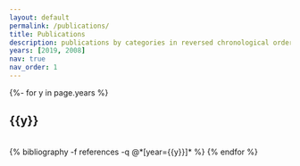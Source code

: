 ```yaml
---
layout: default
permalink: /publications/
title: Publications
description: publications by categories in reversed chronological order. generated by jekyll-scholar.
years: [2019, 2008]
nav: true
nav_order: 1
---
```

<!-- _pages/publications.md -->
<div class="publications">

{%- for y in page.years %}
  <h2 class="year">{{y}}</h2>
  <br>
  {% bibliography -f references -q @*[year={{y}}]* %}
{% endfor %}

</div>
